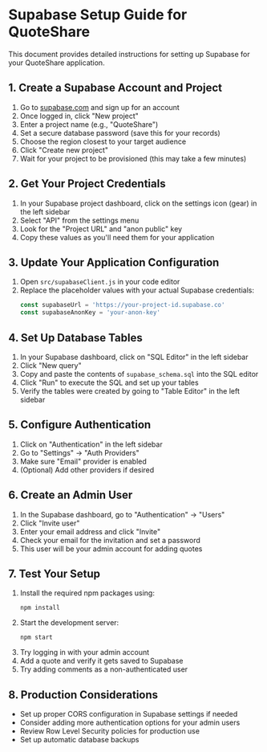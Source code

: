 # Supabase Setup Guide for QuoteShare

This document provides detailed instructions for setting up Supabase for your QuoteShare application.

## 1. Create a Supabase Account and Project

1. Go to [supabase.com](https://supabase.com) and sign up for an account
2. Once logged in, click "New project"
3. Enter a project name (e.g., "QuoteShare")
4. Set a secure database password (save this for your records)
5. Choose the region closest to your target audience
6. Click "Create new project"
7. Wait for your project to be provisioned (this may take a few minutes)

## 2. Get Your Project Credentials

1. In your Supabase project dashboard, click on the settings icon (gear) in the left sidebar
2. Select "API" from the settings menu
3. Look for the "Project URL" and "anon public" key
4. Copy these values as you'll need them for your application

## 3. Update Your Application Configuration

1. Open `src/supabaseClient.js` in your code editor
2. Replace the placeholder values with your actual Supabase credentials:
   ```javascript
   const supabaseUrl = 'https://your-project-id.supabase.co'
   const supabaseAnonKey = 'your-anon-key'
   ```

## 4. Set Up Database Tables

1. In your Supabase dashboard, click on "SQL Editor" in the left sidebar
2. Click "New query"
3. Copy and paste the contents of `supabase_schema.sql` into the SQL editor
4. Click "Run" to execute the SQL and set up your tables
5. Verify the tables were created by going to "Table Editor" in the left sidebar

## 5. Configure Authentication

1. Click on "Authentication" in the left sidebar
2. Go to "Settings" -> "Auth Providers"
3. Make sure "Email" provider is enabled
4. (Optional) Add other providers if desired

## 6. Create an Admin User

1. In the Supabase dashboard, go to "Authentication" -> "Users"
2. Click "Invite user"
3. Enter your email address and click "Invite"
4. Check your email for the invitation and set a password
5. This user will be your admin account for adding quotes

## 7. Test Your Setup

1. Install the required npm packages using:
   ```
   npm install
   ```
2. Start the development server:
   ```
   npm start
   ```
3. Try logging in with your admin account
4. Add a quote and verify it gets saved to Supabase
5. Try adding comments as a non-authenticated user

## 8. Production Considerations

- Set up proper CORS configuration in Supabase settings if needed
- Consider adding more authentication options for your admin users
- Review Row Level Security policies for production use
- Set up automatic database backups
